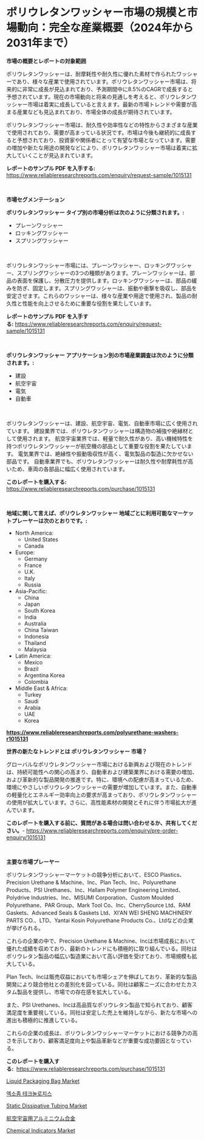 <p><h1>ポリウレタンワッシャー市場の規模と市場動向：完全な産業概要（2024年から2031年まで）</h1></p><p><strong>市場の概要とレポートの対象範囲</strong></p>
<p><p>ポリウレタンワッシャーは、耐摩耗性や耐久性に優れた素材で作られたワッシャーであり、様々な産業で使用されています。ポリウレタンワッシャー市場は、将来的に非常に成長が見込まれており、予測期間中に8.5%のCAGRで成長すると予想されています。現在の市場動向と将来の見通しを考えると、ポリウレタンワッシャー市場は着実に成長していると言えます。最新の市場トレンドや需要が高まる産業なども見込まれており、市場全体の成長が期待されています。</p><p>ポリウレタンワッシャー市場は、耐久性や効率性などの特性からさまざまな産業で使用されており、需要が高まっている状況です。市場は今後も継続的に成長すると予想されており、投資家や関係者にとって有望な市場となっています。需要の増加や新たな用途の開発などにより、ポリウレタンワッシャー市場は着実に拡大していくことが見込まれています。</p></p>
<p><strong>レポートのサンプル PDF を入手する:</strong> <a href="https://www.reliableresearchreports.com/enquiry/request-sample/1015131">https://www.reliableresearchreports.com/enquiry/request-sample/1015131</a></p>
<p>&nbsp;</p>
<p><strong>市場セグメンテーション</strong></p>
<p><strong>ポリウレタンワッシャー タイプ別の市場分析は次のように分類されます。:</strong></p>
<p><ul><li>プレーンワッシャー</li><li>ロッキングワッシャー</li><li>スプリングワッシャー</li></ul></p>
<p>&nbsp;</p>
<p><p>ポリウレタンワッシャー市場には、プレーンワッシャー、ロッキングワッシャー、スプリングワッシャーの3つの種類があります。プレーンワッシャーは、部品の表面を保護し、分散圧力を提供します。ロッキングワッシャーは、部品の緩みを防ぎ、固定します。スプリングワッシャーは、振動や衝撃を吸収し、部品を安定させます。これらのワッシャーは、様々な産業や用途で使用され、製品の耐久性と性能を向上させるために重要な役割を果たしています。</p></p>
<p><strong>レポートのサンプル PDF を入手する:</strong>&nbsp;<a href="https://www.reliableresearchreports.com/enquiry/request-sample/1015131">https://www.reliableresearchreports.com/enquiry/request-sample/1015131</a></p>
<p>&nbsp;</p>
<p><strong> ポリウレタンワッシャー アプリケーション別の市場産業調査は次のように分類されます。:</strong></p>
<p><ul><li>建設</li><li>航空宇宙</li><li>電気</li><li>自動車</li></ul></p>
<p>&nbsp;</p>
<p><p>ポリウレタンワッシャーは、建設、航空宇宙、電気、自動車市場に広く使用されています。 建設業界では、ポリウレタンワッシャーは構造物の補強や絶縁材として使用されます。 航空宇宙業界では、軽量で耐久性があり、高い機械特性を持つポリウレタンワッシャーが航空機の部品として重要な役割を果たしています。 電気業界では、絶縁性や振動吸収性が高く、電気製品の製造に欠かせない部品です。 自動車業界でも、ポリウレタンワッシャーは耐久性や耐摩耗性が高いため、車両の各部品に幅広く使用されています。</p></p>
<p><strong>このレポートを購入する:</strong>&nbsp; <a href="https://www.reliableresearchreports.com/purchase/1015131">https://www.reliableresearchreports.com/purchase/1015131</a></p>
<p>&nbsp;</p>
<p><strong>地域に関して言えば、ポリウレタンワッシャー 地域ごとに利用可能なマーケットプレーヤーは次のとおりです。:</strong></p>
<p><ul>
    <li>
        North America:
        <ul>
            <li>United States</li>
            <li>Canada</li>
        </ul>
    </li>
    <li>
        Europe:
        <ul>
            <li>Germany</li>
            <li>France</li>
            <li>U.K.</li>
            <li>Italy</li>
            <li>Russia</li>
        </ul>
    </li>
    <li>
        Asia-Pacific:
        <ul>
            <li>China</li>
            <li>Japan</li>
            <li>South Korea</li>
            <li>India</li>
            <li>Australia</li>
            <li>China Taiwan</li>
            <li>Indonesia</li>
            <li>Thailand</li>
            <li>Malaysia</li>
        </ul>
    </li>
    <li>
        Latin America:
        <ul>
            <li>Mexico</li>
            <li>Brazil</li>
            <li>Argentina Korea</li>
            <li>Colombia</li>
        </ul>
    </li>
    <li>
        Middle East & Africa:
        <ul>
            <li>Turkey</li>
            <li>Saudi</li>
            <li>Arabia</li>
            <li>UAE</li>
            <li>Korea</li>
        </ul>
    </li>
    </ul></p>
<p><strong><a href="https://www.reliableresearchreports.com/polyurethane-washers-r1015131">https://www.reliableresearchreports.com/polyurethane-washers-r1015131</a></strong>&nbsp;</p>
<p><strong>世界の新たなトレンドとは ポリウレタンワッシャー 市場？</strong></p>
<p><p>グローバルなポリウレタンワッシャー市場における新興および現在のトレンドは、持続可能性への関心の高まり、自動車および建築業界における需要の増加、および革新的な製品開発の推進です。特に、環境への配慮が高まっているため、環境にやさしいポリウレタンワッシャーの需要が増加しています。また、自動車の軽量化とエネルギー効率向上の要求が高まっており、ポリウレタンワッシャーの使用が拡大しています。さらに、高性能素材の開発とそれに伴う市場拡大が進んでいます。</p></p>
<p><strong>このレポートを購入する前に、質問がある場合は問い合わせるか、共有してください。</strong>- <a href="https://www.reliableresearchreports.com/enquiry/pre-order-enquiry/1015131">https://www.reliableresearchreports.com/enquiry/pre-order-enquiry/1015131</a></p>
<p>&nbsp;</p>
<p><strong>主要な市場プレーヤー</strong></p>
<p><p>ポリウレタンワッシャーマーケットの競争分析において、ESCO Plastics、Precision Urethane & Machine、Inc、Plan Tech、Inc、Polyurethane Products、PSI Urethanes、Inc、Hallam Polymer Engineering Limited、Polydrive Industries、Inc、MISUMI Corporation、Custom Moulded Polyurethane、PAR Group、Mark Tool Co、Inc、CherrySource Ltd、RAM Gaskets、Advanced Seals & Gaskets Ltd、XI'AN WEI SHENG MACHINERY PARTS CO.、LTD、Yantai Kosin Polyurethane Products Co.、Ltdなどの企業が挙げられる。</p><p>これらの企業の中で、Precision Urethane & Machine、Incは市場成長において優れた成績を収めており、最新のトレンドにも積極的に取り組んでいる。同社はポリウレタン製品の幅広い製造業において高い評価を受けており、市場規模も拡大している。</p><p>Plan Tech、Incは販売収益においても市場シェアを伸ばしており、革新的な製品開発により競合他社との差別化を図っている。同社は顧客ニーズに合わせたカスタム製品を提供し、市場での存在感を拡大している。</p><p>また、PSI Urethanes、Incは高品質なポリウレタン製品で知られており、顧客満足度を重要視している。同社は安定した売上を維持しながら、新たな市場への進出も積極的に推進している。</p><p>これらの企業の成長は、ポリウレタンワッシャーマーケットにおける競争力の高さを示しており、顧客満足度向上や製品革新などが重要な成功要因となっている。</p></p>
<p><strong>このレポートを購入する:</strong>&nbsp;&nbsp;<a href="https://www.reliableresearchreports.com/purchase/1015131">https://www.reliableresearchreports.com/purchase/1015131</a></p>
<p><p><a href="https://www.linkedin.com/pulse/liquid-packaging-bag-market-research-report-forecasted-period-rrdfe?trackingId=EZi3mFos49%2BpJjErLuqm%2Fw%3D%3D">Liquid Packaging Bag Market</a></p><p><a href="https://medium.com/@kasandrarempel/%EC%97%91%EC%86%8C%EC%A2%80-%EA%B8%B0%EC%88%A0-%EC%8B%9C%EC%9E%A5-%EC%A0%90%EC%9C%A0%EC%9C%A8-%EC%A7%84%ED%99%94-%EB%B0%8F-%EC%8B%9C%EC%9E%A5-%EC%84%B1%EC%9E%A5-%ED%8A%B8%EB%A0%8C%EB%93%9C-2024-2031-195ecd37e8a1">엑소좀 테크놀로지스</a></p><p><a href="https://issuu.com/reportprime-2/docs/static-dissipative-tubing-market-size-2030.pptx">Static Dissipative Tubing Market</a></p><p><a href="https://medium.com/@attyourniture/%E8%88%AA%E7%A9%BA%E5%AE%87%E5%AE%99%E7%94%A8%E3%82%A2%E3%83%AB%E3%83%9F%E3%83%8B%E3%82%A6%E3%83%A0%E5%90%88%E9%87%91%E5%B8%82%E5%A0%B4%E3%81%AE%E5%88%86%E6%9E%90-%E3%82%B0%E3%83%AD%E3%83%BC%E3%83%90%E3%83%AB%E7%94%A3%E6%A5%AD%E3%81%AE%E8%A6%8B%E9%80%9A%E3%81%97%E3%81%A8%E4%BA%88%E6%B8%AC-2024%E5%B9%B4%E3%81%8B%E3%82%892031%E5%B9%B4%E3%81%BE%E3%81%A7-b780e5d7e3ef">航空宇宙用アルミニウム合金</a></p><p><a href="https://github.com/markusgodoy/Market-Research-Report-List-2/blob/main/chemical-indicators-market.md">Chemical Indicators Market</a></p></p>